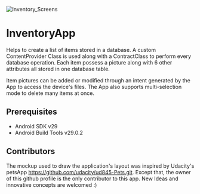![Inventory_Screens](https://user-images.githubusercontent.com/48886200/80657779-8ca81b00-8a52-11ea-9b95-7bc68ec19153.png)

# InventoryApp
Helps to create a list of items stored in a database. A custom ContentProvider Class is used along with a ContractClass to perform every database operation. Each item possess a picture along with 6 other attributes all stored in one database table. 

Item pictures can be added or modified through an intent generated by the App
to access the device's files.
The App also supports multi-selection mode to delete many items at once.

## Prerequisites 
* Android SDK v29
* Android Build Tools v29.0.2

## Contributors

The mockup used to draw the application's layout was inspired by Udacity's petsApp https://github.com/udacity/ud845-Pets.git. Except that, the owner of this github profile is the only contributor to this app. New Ideas and innovative concepts are welcomed :)
